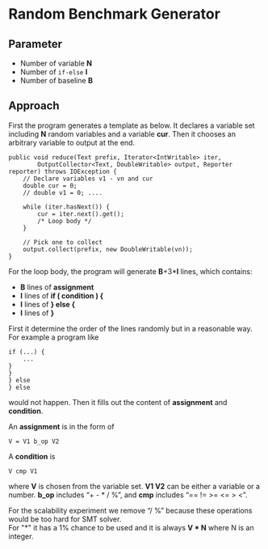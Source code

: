 # Random Benchmark Generator

## Parameter
- Number of variable **N**
- Number of `if-else`  **I**
- Number of baseline **B**


## Approach

First the program generates a template as below. It declares a variable set including **N** random variables and a variable **cur**. Then it chooses an arbitrary variable to output at the end.
```
public void reduce(Text prefix, Iterator<IntWritable> iter,
		OutputCollector<Text, DoubleWritable> output, Reporter reporter) throws IOException {
	// Declare variables v1 - vn and cur
	double cur = 0;
	// double v1 = 0; ....

	while (iter.hasNext()) {
		cur = iter.next().get();
		/* Loop body */
	}

	// Pick one to collect
	output.collect(prefix, new DoubleWritable(vn));
}
```

For the loop body, the program will generate **B**+3***I** lines, which contains:

- **B** lines of  **assignment**
- **I**  lines of   **if ( condition ) {**
- **I**  lines of   **} else {**
- **I**  lines of   **}**

First it determine the order of the lines randomly but in a reasonable way. For example a program like
```
if (...) {
	...
}
}
} else
} else
```
would not happen. Then it fills out the content of **assignment** and **condition**.

An **assignment** is  in the form of 

```
V = V1 b_op V2
```

A **condition** is 

```
V cmp V1
```
where **V** is chosen from the variable set. **V1 V2** can be either a variable or a number. **b_op** includes “+ - * / %”, and **cmp** includes “== != >= <= > <”.

For the scalability experiment we remove “/ %” because these operations would be too hard for SMT solver.   
For "*" it has a 1% chance to be used and it is always **V * N** where N is an integer.


